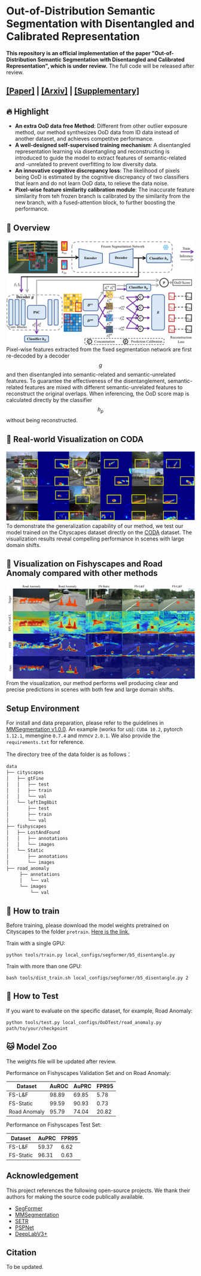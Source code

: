 # Out-of-Distribution Semantic Segmentation with Disentangled and Calibrated Representation

**This repository is an official implementation of the paper "Out-of-Distribution Semantic Segmentation with Disentangled and Calibrated Representation", which is under review.** 
The full code will be released after review.

## [\[Paper\]](https://github.com/WanMotion ) | [\[Arxiv\]](https://github.com/WanMotion ) | [\[Supplementary\]](https://github.com/WanMotion)

## :fire: Highlight
- **An extra OoD data free Method**: Different from other outlier exposure method, our method synthesizes OoD data from ID data instead of another dataset, and achieves competitve performance.
- **A well-designed self-supervised training mechanism**: A disentangled representation learning via disentangling and reconstructing is introduced to guide the model to extract features of semantic-related and -unrelated to prevent overfitting to low diversity data.
- **An innovative cognitive discrepancy loss**: The likelihood of pixels being OoD is estimated by the cognitive discrepancy of two classifiers that learn and do not learn OoD data, to relieve the data noise.
- **Pixel-wise feature similarity calibration module**: The inaccurate feature similarity from teh frozen branch is calibrated by the similarity from the new branch, with a fused-attention block, to further boosting the performance.

## :crown: Overview
![](figures/pipeline.png "An overview of the basic architecture of our proposed method.")
Pixel-wise features extracted from the fixed segmentation network are first re-decoded by a decoder $$g$$ and then disentangled into semantic-related and semantic-unrelated features. 
To guarantee the effectiveness of the disentanglement, semantic-related features are mixed with different semantic-unrelated features to reconstruct the original overlaps. 
When inferencing, the OoD score map is calculated directly by the classifier $$h_p$$ without being reconstructed. 

## :art: Real-world Visualization on CODA
![](figures/coda.png "We visualize the predictions on a more complicated dataset named CODA")
To demonstrate the generalization capability of our method, we test our model trained on the Cityscapes dataset directly on the [CODA](https://coda-dataset.github.io/ "CODA") dataset. The visualization results reveal compelling performance in scenes with large domain shifts.


## :art: Visualization on Fishyscapes and Road Anomaly compared with other methods
![](figures/results.png "")
From the visualization, our method performs well producing clear and precise predictions in scenes with both few and large domain shifts.


## Setup Environment
For install and data preparation, please refer to the guidelines in [MMSegmentation v1.0.0](https://github.com/open-mmlab/mmsegmentation/tree/v1.0.0 "MMSegmentation").
An example (works for us): `CUDA 10.2`, pytorch `1.12.1`, mmengine `0.7.4` and mmcv `2.0.1`. We also provide the `requirements.txt` for reference.

The directory tree of the data folder is as follows：

```
data
├── cityscapes
│   ├── gtFine
│   │   ├── test
│   │   ├── train
│   │   └── val
│   └── leftImg8bit
│       ├── test
│       ├── train
│       └── val
├── fishyscapes
│   ├── LostAndFound
│   │   ├── annotations
│   │   └── images
│   └── Static
│       ├── annotations
│       └── images
├── road_anomaly
     ├── annotations
     │   └── val
     └── images
         └── val
```

## :dart: How to train
Before training, please download the model weights pretrained on Cityscapes to the folder `pretrain`. [Here is the link.](https://github.com/open-mmlab/mmsegmentation/tree/v1.0.0/configs/segformer )

Train with a single GPU:
```shell
python tools/train.py local_configs/segformer/b5_disentangle.py
```
Train with more than one GPU:
```shell
bash tools/dist_train.sh local_configs/segformer/b5_disentangle.py 2
```
## :dart: How to Test
If you want to evaluate on the specific dataset, for example, Road Anomaly:
```shell
python tools/test.py local_configs/OoDTest/road_anomaly.py path/to/your/checkpoint
```

## :cat: Model Zoo
The weights file will be updated after review.

Performance on Fishyscapes Validation Set and on Road Anomaly:

| **Dataset**  | **AuROC** | **AuPRC** | **FPR95** |
|--------------|-----------|-----------|-----------|
| FS-L&F       | 98.89     | 69.85     | 5.78      |
| FS-Static    | 99.59     | 90.93     | 0.73      |
| Road Anomaly | 95.79     | 74.04     | 20.82     |

Performance on Fishyscapes Test Set:

| **Dataset** | **AuPRC** | **FPR95** |
|-------------|-----------|-----------|
| FS-L&F      | 59.37     | 6.62      |
| FS-Static   | 96.31     | 0.63      |


## Acknowledgement
This project references the following open-source projects. 
We thank their authors for making the source code publically available.
- [SegFormer](https://github.com/NVlabs/SegFormer)
- [MMSegmentation](https://github.com/open-mmlab/mmsegmentation)
- [SETR](https://github.com/fudan-zvg/SETR)
- [PSPNet](https://github.com/hszhao/PSPNet)
- [DeepLabV3+](https://github.com/tensorflow/models/tree/master/research/deeplab)

## Citation
To be updated.
